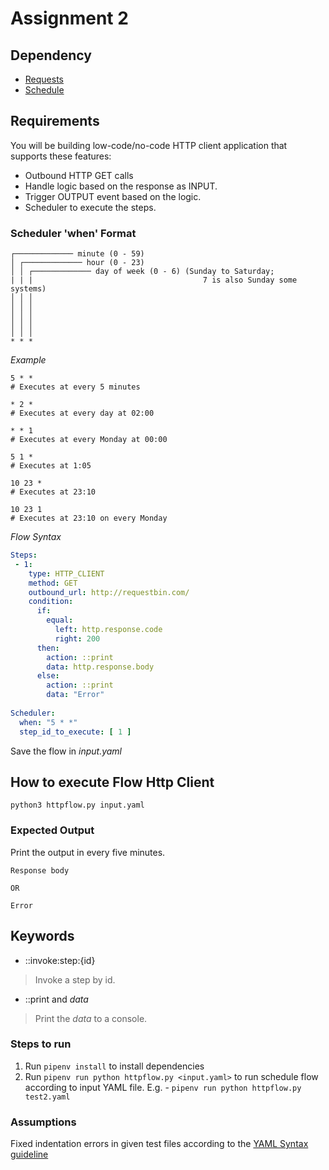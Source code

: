 # Assignment 2

## Dependency

- [Requests](https://requests.readthedocs.io/en/master/)
- [Schedule](https://github.com/dbader/schedule)

## Requirements

You will be building low-code/no-code HTTP client application that supports these features:

* Outbound HTTP GET calls
* Handle logic based on the response as INPUT.
* Trigger OUTPUT event based on the logic.
* Scheduler to execute the steps.


### Scheduler 'when' Format

```
┌───────────── minute (0 - 59)
│ ┌───────────── hour (0 - 23) 
│ │ ┌───────────── day of week (0 - 6) (Sunday to Saturday; 
| | |                                      7 is also Sunday some systems)
│ │ │
│ │ │ 
│ │ │ 
│ │ │ 
│ │ │
* * * 
```

_Example_

```
5 * * 
# Executes at every 5 minutes

* 2 * 
# Executes at every day at 02:00

* * 1 
# Executes at every Monday at 00:00

5 1 * 
# Executes at 1:05

10 23 * 
# Executes at 23:10

10 23 1 
# Executes at 23:10 on every Monday
```

_Flow Syntax_

```yaml
Steps:
 - 1:
    type: HTTP_CLIENT
    method: GET
    outbound_url: http://requestbin.com/
    condition:
      if: 
        equal:
          left: http.response.code
          right: 200
      then:
        action: ::print
        data: http.response.body
      else:
        action: ::print
        data: "Error"
    
Scheduler:
  when: "5 * *"
  step_id_to_execute: [ 1 ]
```

Save the flow in _input.yaml_

## How to execute Flow Http Client

```
python3 httpflow.py input.yaml
```

### Expected Output

Print the output in every five minutes.

```
Response body

OR

Error
```

## Keywords


* ::invoke:step:{id}

> Invoke a step by id.

* ::print and _data_

> Print the _data_ to a console.

### Steps to run
1. Run `pipenv install` to install dependencies
2. Run `pipenv run python httpflow.py <input.yaml>` to run schedule flow according to input YAML file. E.g. - `pipenv run python httpflow.py test2.yaml`

### Assumptions
Fixed indentation errors in given test files according to the [YAML Syntax guideline](https://docs.ansible.com/ansible/latest/reference_appendices/YAMLSyntax.html)
  

